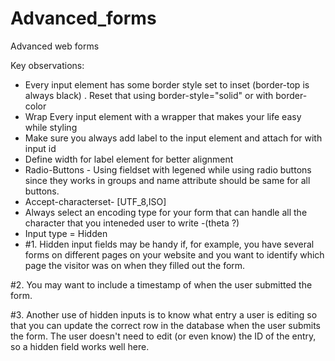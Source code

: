 # Advanced_forms
Advanced web forms 

Key observations:

* Every input element has some border style set to inset (border-top is always black) . Reset that using border-style="solid" or with border-color
* Wrap Every input element with a wrapper that makes your life easy while styling
* Make sure you always add label to the input element and attach for with input id
* Define width for label element for better alignment 
* Radio-Buttons - Using fieldset with legened while using radio buttons since they works in groups and name attribute should be same for all buttons.
* Accept-characterset- [UTF_8,ISO]
* Always select an encoding type for your form that can handle all the character that you inteneded user to write -(theta ?)
* Input type = Hidden
* #1. Hidden input fields may be handy if, for example, you have several forms on different pages on your website and you want to identify which page the visitor was on when they filled out the form.

#2. You may want to include a timestamp of when the user submitted the form.

#3. Another use of hidden inputs is to know what entry a user is editing so that you can update the correct row in the database when the user submits the form. The user doesn't need to edit (or even know) the ID of the entry, so a hidden field works well here.
